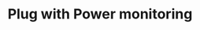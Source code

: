 ---
date_added: 2020-08-24
model: PSM-S1
vendor: Blaupunkt
title: Plug with Power monitoring
category: plug
supports: on/off, power measurement
zigbeemodel: ['PSMP5_00.00.05.10TC']
compatible: [z2m]
mlink: https://www.blaupunkt.com/en/nc/products/home-security/products/single/15135/
link: https://www.amazon.de/dp/B0171ZY50W
link2: https://www.amazon.co.uk/dp/B01EADC2H6
link3: 
---
